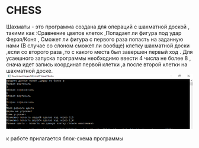 # CHESS
Шахматы -
это программа создана для операций с шахматной доской , такими как :Сравнение цветов клеток ,Попадает ли фигура под удар Ферзя/Коня , Сможет ли фигура с первого раза попасть на заданную нами (В случае со слоном сможет ли вообще) клетку шахматной доски ,если со второго раза ,то с какого места был завершен первый ход .
Для усаешного запуска программы необходимо ввести 4 числа не более 8 , снача идет запись координат первой клетки ,а после второй клетки на шахматной доске.
![Скриншот работы программы](изображение_2021-01-18_061142.png)
 
к работе прилагается блок-схема программы

